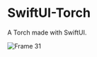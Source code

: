 # SwiftUI-Torch
A Torch made with SwiftUI.

![Frame 31](https://user-images.githubusercontent.com/54872601/183649480-5a522684-a0a6-4d6c-9d35-ba80ee3ccf20.png)
